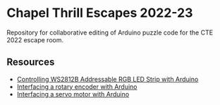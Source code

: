 # Chapel Thrill Escapes 2022-23

Repository for collaborative editing of Arduino puzzle code for the CTE 2022 escape room.

## Resources
- [Controlling WS2812B Addressable RGB LED Strip with Arduino](https://randomnerdtutorials.com/guide-for-ws2812b-addressable-rgb-led-strip-with-arduino/)
- [Interfacing a rotary encoder with Arduino](https://lastminuteengineers.com/rotary-encoder-arduino-tutorial/)
- [Interfacing a servo motor with Arduino](https://lastminuteengineers.com/servo-motor-arduino-tutorial/)
